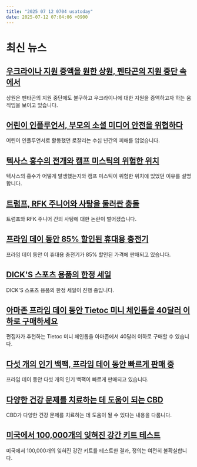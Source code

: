 ```yaml
---
title: "2025 07 12 0704 usatoday"
date: 2025-07-12 07:04:06 +0900
---
```


# 최신 뉴스

## [우크라이나 지원 증액을 원한 상원, 펜타곤의 지원 중단 속에서](https://www.usatoday.com/story/news/politics/2025/07/11/senate-ukraine-funding-hegseth/84613350007/)
상원은 펜타곤의 지원 중단에도 불구하고 우크라이나에 대한 지원을 증액하고자 하는 움직임을 보이고 있습니다.
## [어린이 인플루언서, 부모의 소셜 미디어 안전을 위협하다](https://www.usatoday.com/story/life/health-wellness/2025/07/09/child-influencer-risks-parents-social-media-safety/84415462007/)
어린이 인플루언서로 활동했던 로잘리는 수십 년간의 피해를 입었습니다.
## [텍사스 홍수의 전개와 캠프 미스틱의 위험한 위치](https://www.usatoday.com/story/graphics/2025/07/11/texas-floods-guadalupe-river-camp-mystic/84509122007/)
텍사스의 홍수가 어떻게 발생했는지와 캠프 미스틱이 위험한 위치에 있었던 이유를 설명합니다.
## [트럼프, RFK 주니어와 사탕을 둘러싼 충돌](https://www.usatoday.com/story/news/politics/2025/07/11/trump-kennedy-candy-controversy/84505034007/)
트럼프와 RFK 주니어 간의 사탕에 대한 논란이 벌어졌습니다.
## [프라임 데이 동안 85% 할인된 휴대용 충전기](https://www.usatoday.com/story/shopping/2025/07/08/prime-day-tech-deal-portable-charger/84503949007/)
프라임 데이 동안 이 휴대용 충전기가 85% 할인된 가격에 판매되고 있습니다.
## [DICK'S 스포츠 용품의 한정 세일](https://www.usatoday.com/story/shopping/2025/07/08/shop-dicks-sporting-goods-sale-nike-shoe-deal-adidas-apparel-discounts/84505757007/)
DICK'S 스포츠 용품의 한정 세일이 진행 중입니다.
## [아마존 프라임 데이 동안 Tietoc 미니 체인톱을 40달러 이하로 구매하세요](https://www.usatoday.com/story/shopping/2025/07/06/tietoc-mini-chainsaw-deal-amazon-prime-day-2025/84486933007/)
편집자가 추천하는 Tietoc 미니 체인톱을 아마존에서 40달러 이하로 구매할 수 있습니다.
## [다섯 개의 인기 백팩, 프라임 데이 동안 빠르게 판매 중](https://www.usatoday.com/story/shopping/2025/07/09/amazon-prime-day-backpack-deals-jansport-back-to-school-2025/84516114007/)
프라임 데이 동안 다섯 개의 인기 백팩이 빠르게 판매되고 있습니다.
## [다양한 건강 문제를 치료하는 데 도움이 되는 CBD](https://www.usatoday.com/story/videos/life/health-wellness/2025/07/11/cbd-can-help-treat-various-health-conditions/73201010007/)
CBD가 다양한 건강 문제를 치료하는 데 도움이 될 수 있다는 내용을 다룹니다.
## [미국에서 100,000개의 잊혀진 강간 키트 테스트](https://www.usatoday.com/story/news/investigations/2024/09/19/doj-rape-kit-testing-program-results/74589312007/)
미국에서 100,000개의 잊혀진 강간 키트를 테스트한 결과, 정의는 여전히 불확실합니다.